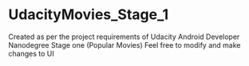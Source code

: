 # UdacityMovies_Stage_1

Created as per the project requirements of Udacity Android Developer Nanodegree
Stage one (Popular Movies)
Feel free to modify and make changes to UI 
